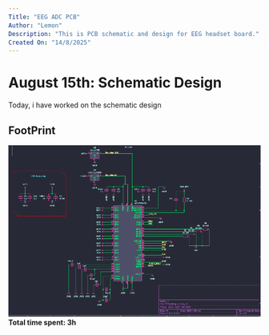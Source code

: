 ```yaml
---
Title: "EEG ADC PCB"
Author: "Lemon"
Description: "This is PCB schematic and design for EEG headset board."
Created On: "14/8/2025"
---
```


# August 15th: Schematic Design
Today, i have worked on the schematic design
## FootPrint


![alt text](image.png)
**Total time spent: 3h**